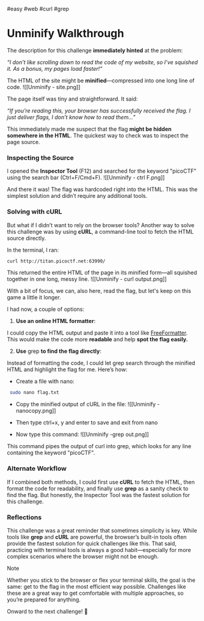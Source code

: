 #easy #web #curl #grep

# Unminify Walkthrough


The description for this challenge **immediately hinted** at the problem:

_“I don’t like scrolling down to read the code of my website, so I’ve squished it. As a bonus, my pages load faster!”_

The HTML of the site might be **minified**—compressed into one long line of code.
![[Unminify - site.png]]


The page itself was tiny and straightforward. It said:

_“If you’re reading this, your browser has successfully received the flag._
_I just deliver flags, I don’t know how to read them…”_

  
This immediately made me suspect that the flag **might be hidden somewhere in the HTML**. The quickest way to check was to inspect the page source.

  

### Inspecting the Source

  
I opened the **Inspector Tool** (F12) and searched for the keyword "picoCTF" using the search bar (Ctrl+F/Cmd+F).
![[Unminify - ctrl F.png]]


And there it was! The flag was hardcoded right into the HTML. This was the simplest solution and didn’t require any additional tools.


### Solving with cURL


But what if I didn’t want to rely on the browser tools? Another way to solve this challenge was by using **cURL**, a command-line tool to fetch the HTML source directly.

In the terminal, I ran:
```bash
curl http://titan.picoctf.net:63990/
```


This returned the entire HTML of the page in its minified form—all squished together in one long, messy line.
![[Unminify - curl output.png]]

With a bit of focus, we can, also here, read the flag, but let's keep on this game a little it longer.

I had now, a couple of options:

1. **Use an online HTML formatter**:

I could copy the HTML output and paste it into a tool like [FreeFormatter](https://www.freeformatter.com/html-formatter.html). This would make the code more **readable** and help **spot the flag easily.**

2. **Use** grep **to find the flag directly**:

Instead of formatting the code, I could let grep search through the minified HTML and highlight the flag for me. Here’s how:

 - Create a file with nano:
```bash
 sudo nano flag.txt
```

- Copy the minified output of cURL in the file:
![[Unminify - nanocopy.png]]

- Then type ctrl+x, y and enter to save and exit from nano
- Now type this command:
![[Unminify -grep out.png]]

This command pipes the output of curl into grep, which looks for any line containing the keyword "picoCTF".

  

### Alternate Workflow


If I combined both methods, I could first use **cURL** to fetch the HTML, then format the code for readability, and finally use **grep** as a sanity check to find the flag. But honestly, the Inspector Tool was the fastest solution for this challenge.


### Reflections


This challenge was a great reminder that sometimes simplicity is key. While tools like **grep** and **cURL** are powerful, the browser’s built-in tools often provide the fastest solution for quick challenges like this. That said, practicing with terminal tools is always a good habit—especially for more complex scenarios where the browser might not be enough.

> [!NOTE]
> Whether you stick to the browser or flex your terminal skills, the goal is the same: get to the flag in the most efficient way possible. Challenges like these are a great way to get comfortable with multiple approaches, so you’re prepared for anything.

Onward to the next challenge! 🎉

